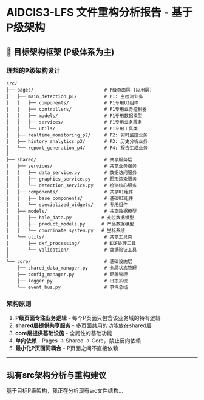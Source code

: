 # AIDCIS3-LFS 文件重构分析报告 - 基于P级架构

## 🎯 目标架构框架 (P级体系为主)

### **理想的P级架构设计**
```
src/
├── pages/                          # P级页面层 (应用层)
│   ├── main_detection_p1/          # P1: 主检测业务
│   │   ├── components/             # P1专用UI组件
│   │   ├── controllers/            # P1专用业务控制器
│   │   ├── models/                 # P1专用数据模型
│   │   ├── services/               # P1专用业务服务
│   │   └── utils/                  # P1专用工具类
│   ├── realtime_monitoring_p2/     # P2: 实时监控业务
│   ├── history_analytics_p3/       # P3: 历史分析业务
│   └── report_generation_p4/       # P4: 报告生成业务
│
├── shared/                         # 共享服务层
│   ├── services/                   # 共享业务服务
│   │   ├── data_service.py         # 数据访问服务
│   │   ├── graphics_service.py     # 图形渲染服务
│   │   └── detection_service.py    # 检测核心服务
│   ├── components/                 # 共享UI组件
│   │   ├── base_components/        # 基础UI组件
│   │   └── specialized_widgets/    # 专用组件
│   ├── models/                     # 共享数据模型
│   │   ├── hole_data.py           # 孔位数据模型
│   │   ├── product_models.py      # 产品数据模型
│   │   └── coordinate_system.py   # 坐标系统
│   └── utils/                      # 共享工具类
│       ├── dxf_processing/         # DXF处理工具
│       └── validation/             # 数据验证工具
│
└── core/                           # 基础设施层
    ├── shared_data_manager.py      # 全局状态管理
    ├── config_manager.py           # 配置管理
    ├── logger.py                   # 日志系统
    └── event_bus.py                # 事件总线
```

### **架构原则**
1. **P级页面专注业务逻辑** - 每个P页面只包含该业务域的特有逻辑
2. **shared层提供共享服务** - 多页面共用的功能放在shared层
3. **core层提供基础设施** - 全局性的基础功能
4. **单向依赖** - Pages → Shared → Core，禁止反向依赖
5. **最小化P页面间耦合** - P页面之间不直接依赖

---

## 现有src架构分析与重构建议

基于目标P级架构，我正在分析现有src文件结构...
